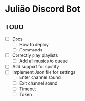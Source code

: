 # Julião Discord Bot

## TODO

 - [ ] Docs
    - [ ] How to deploy
    - [ ] Commands
 - [ ] Correctly play playlists 
    - [ ] Add all musics to queue
 - [ ] Add support for spotify
 - [ ] Implement Json file for settings
    - [ ] Enter channel sound
    - [ ] Exit channel sound
    - [ ] Timeout
    - [ ] Token